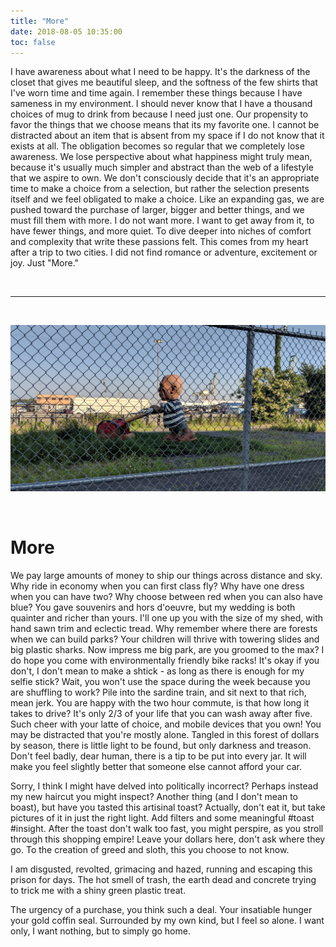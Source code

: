 ```yaml
---
title: "More"
date: 2018-08-05 10:35:00
toc: false
---
```


I have awareness about what I need to be happy. It's the darkness of the closet that gives me 
beautiful sleep, and the softness of the few shirts that I've worn time and time again. 
I remember these things because I have sameness in my environment. 
I should never know that I have a thousand choices of mug to drink from because I need just one. 
Our propensity to favor the things that we choose means that its my favorite one. 
I cannot be distracted about an item that is absent from my space if I do not know that it exists at all. 
The obligation becomes so regular that we completely lose awareness. We lose perspective
about what happiness might truly mean, because it's usually much simpler and abstract
than the web of a lifestyle that we aspire to own. 
We don't consciously decide that it's an appropriate time to make a choice from a selection, 
but rather the selection presents itself and we feel obligated to make a choice. 
Like an expanding gas, we are pushed toward the purchase of larger, bigger and better things, and we must fill them with more. 
 I do not want more. I want to get away from it, to have fewer things, and more quiet. 
To dive deeper into niches of comfort and complexity that write these passions felt.
This comes from my heart after a trip to two cities. I did not find romance or adventure, 
excitement or joy. Just "More."

<br>
<hr>
<br>

![/assets/images/posts/more/more.jpg](/assets/images/posts/more/more.jpg)

<br>

# More

We pay large amounts of money to ship our things across distance and sky. 
Why ride in economy when you can first class fly?  Why have one dress when you can have two? Why choose between red when you can also have blue? 
You gave souvenirs and hors d'oeuvre, but my wedding 
is both quainter and richer than yours. I'll one up you with the size of my shed, 
with hand sawn trim and eclectic tread. Why remember where there are forests when we can build parks?
Your children will thrive with towering slides and big plastic sharks.
Now impress me big park, are you groomed to the max? I do hope you come with 
environmentally friendly bike racks! It's okay if you don't, I don't mean to make a
shtick - as long as there is enough for my selfie stick?
Wait, you won't use the space during the week because you are  shuffling to work? 
Pile into the sardine train, and sit next to that rich, mean jerk. 
You are happy with the two hour commute, is that how long it takes to drive? 
It's only 2/3 of your life that you can wash away after five.
Such cheer with your latte of choice, and mobile devices that you own! You
may be distracted that you're mostly alone.
Tangled in this forest of dollars by season,
there is little light to be found, but only darkness and treason.
Don't feel badly, dear human, there is a tip to be put into every jar. It
will make you feel slightly better that someone else cannot afford your car.

Sorry, I think I might have delved into politically incorrect? Perhaps instead
my new haircut you might inspect? Another thing (and I don't mean to boast), but have 
you tasted this artisinal toast? Actually, don't eat it, but take pictures of it in
just the right light. Add filters and some meaningful #toast #insight.
After the toast don't walk too fast, you might perspire, as you stroll through this shopping empire! Leave your dollars here, don't 
ask where they go. To the creation of greed and sloth, this you choose to not know. 

I am disgusted, revolted, grimacing and hazed, running and escaping this prison for days. 
The hot smell of trash, the earth dead and concrete trying to trick me with a shiny green plastic treat. 

The urgency of a purchase, you think such a deal. Your insatiable hunger your gold coffin seal.
Surrounded by my own kind, but I feel so alone. I want only, I want nothing, but to simply go home.
